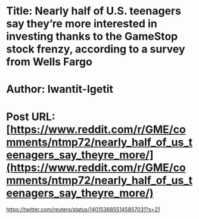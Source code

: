 # Title: Nearly half of U.S. teenagers say they’re more interested in investing thanks to the GameStop stock frenzy, according to a survey from Wells Fargo
# Author: Iwantit-Igetit
# Post URL: [https://www.reddit.com/r/GME/comments/ntmp72/nearly_half_of_us_teenagers_say_theyre_more/](https://www.reddit.com/r/GME/comments/ntmp72/nearly_half_of_us_teenagers_say_theyre_more/)


https://twitter.com/reuters/status/1401536855145857031?s=21